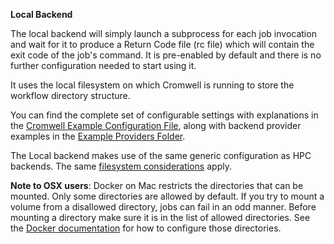 **Local Backend**

The local backend will simply launch a subprocess for each job invocation and wait for it to produce a Return Code file (rc file) which will contain the exit code of the job's command.
It is pre-enabled by default and there is no further configuration needed to start using it.

It uses the local filesystem on which Cromwell is running to store the workflow directory structure.

You can find the complete set of configurable settings with explanations in the 
[Cromwell Example Configuration File][cromwell-examples-conf],
along with backend provider examples in the [Example Providers Folder][cromwell-examples-folder].

The Local backend makes use of the same generic configuration as HPC backends. The same [filesystem considerations](HPC#filesystems) apply.

**Note to OSX users**: Docker on Mac restricts the directories that can be mounted. Only some directories are allowed by default.
If you try to mount a volume from a disallowed directory, jobs can fail in an odd manner. Before mounting a directory make sure it is in the list
of allowed directories. See the [Docker documentation](https://docs.docker.com/docker-for-mac/osxfs/#namespaces) for how to configure those directories.

[cromwell-examples-conf]: https://www.github.com/broadinstitute/cromwell/tree/develop/cromwell.examples.conf
[cromwell-examples-folder]: https://www.github.com/broadinstitute/cromwell/tree/develop/cromwell.example.backends
